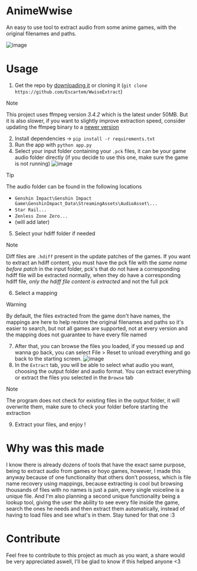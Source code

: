# AnimeWwise
An easy to use tool to extract audio from some anime games, with the original filenames and paths.

![image](https://github.com/user-attachments/assets/e66048df-4d71-4bda-8201-1c2c67f44de7)

# Usage

1. Get the repo by [downloading it](https://github.com/Escartem/WwiseExtract/archive/refs/heads/master.zip) or cloning it (`git clone https://github.com/Escartem/WwiseExtract`)
> [!NOTE]
> This project uses ffmpeg version *3.4.2* which is the latest under 50MB. But it is also slower, if you want to slightly improve extraction speed, consider updating the ffmpeg binary to a [newer version](https://github.com/BtbN/FFmpeg-Builds/releases)
2. Install dependencies -> `pip install -r requirements.txt`
3. Run the app with `python app.py`
4. Select your input folder containing your `.pck` files, it can be your game audio folder directly (if you decide to use this one, make sure the game is not running)
![image](https://github.com/user-attachments/assets/72cf7983-00d0-4e98-b0d0-8b5547057a56)
> [!TIP] 
> The audio folder can be found in the following locations
> - `Genshin Impact\Genshin Impact Game\GenshinImpact_Data\StreamingAssets\AudioAsset\...`
> - `Star Rail... `
> - `Zenless Zone Zero...`
> - (will add later)
5. Select your hdiff folder if needed
> [!NOTE]
> Diff files are `.hdiff` present in the update patches of the games. If you want to extract an hdiff content, you must have the pck file with the *same name before patch* in the input folder, pck's that do not have a corresponding hdiff file will be extracted normally, when they do have a corresponding hdiff file, *only the hdiff file content is extracted* and not the full pck
6. Select a mapping
> [!WARNING]
> By default, the files extracted from the game don't have names, the mappings are here to help restore the original filenames and paths so it's easier to search, but not all games are supported, not at every version and the mapping does not guarantee to have every file named
7. After that, you can browse the files you loaded, if you messed up and wanna go back, you can select File > Reset to unload everything and go back to the starting screen.
![image](https://github.com/user-attachments/assets/9714b6ab-527a-49d9-ae98-354d1979a2b9)
8. In the `Extract` tab, you will be able to select what audio you want, choosing the output folder and audio format. You can extract everything or extract the files you selected in the `Browse` tab
> [!NOTE]
> The program does not check for existing files in the output folder, it will overwrite them, make sure to check your folder before starting the extraction 
9. Extract your files, and enjoy !

# Why was this made

I know there is already dozens of tools that have the exact same purpose, being to extract audio from games or hoyo games, however, I made this anyway because of one functionality that others don't possess, which is file name recovery using mappings, because extracting is cool but browsing thousands of files with no names is just a pain, every single voiceline is a unique file. And I'm also planning a second unique functionality being a lookup tool, giving the user the ability to see every file inside the game, search the ones he needs and then extract them automatically, instead of having to load files and see what's in them. Stay tuned for that one :3

# Contribute

Feel free to contribute to this project as much as you want, a share would be very appreciated aswell, I'll be glad to know if this helped anyone <3
